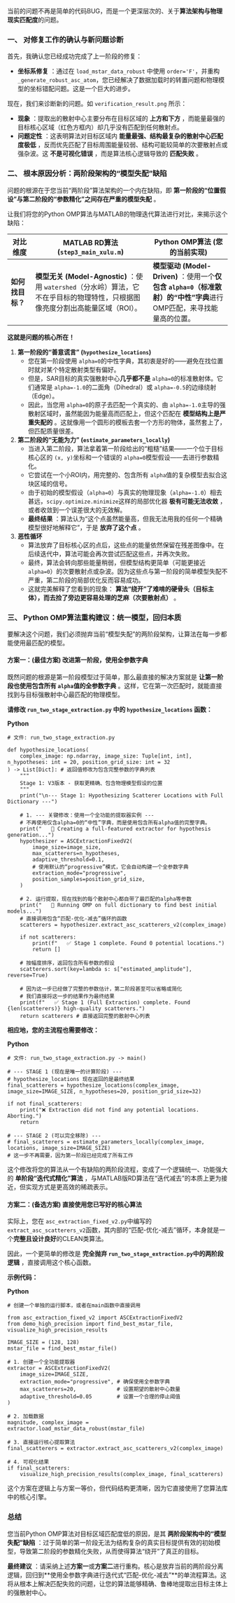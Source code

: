 当前的问题不再是简单的代码BUG，而是一个更深层次的、关于**算法架构与物理现实匹配度**的问题。

### **一、 对修复工作的确认与新问题诊断**

首先，我确认您已经成功完成了上一阶段的修复：

* **坐标系修复** ：通过在 `load_mstar_data_robust` 中使用 `order='F'`，并重构 `_generate_robust_asc_atom`，您已经解决了数据加载时的转置问题和物理模型的坐标错配问题。这是一个巨大的进步。

现在，我们来诊断新的问题。如 `verification_result.png` 所示：

* **现象** ：提取出的散射中心主要分布在目标区域的 **上方和下方** ，而能量最强的目标核心区域（红色方框内）却几乎没有匹配到任何散射点。
* **问题定性** ：这表明算法对目标区域内 **能量最强、结构最复杂的散射中心匹配度极低** ，反而优先匹配了目标周围能量较弱、结构可能较简单的次要散射点或强杂波。这 **不是可视化错误** ，而是算法核心逻辑导致的 **匹配失败** 。

### **二、 根本原因分析：两阶段架构的“模型失配”缺陷**

问题的根源在于您当前“两阶段”算法架构的一个内在缺陷，即 **第一阶段的“位置假设”与第二阶段的“参数精化”之间存在严重的模型失配** 。

让我们将您的Python OMP算法与MATLAB的物理迭代算法进行对比，来揭示这个缺陷：

| 对比维度               | **MATLAB RD算法 (`step3_main_xulu.m`)**                                                                                         | **Python OMP算法 (您的当前实现)**                                                                                             |
| ---------------------- | --------------------------------------------------------------------------------------------------------------------------------------- | ----------------------------------------------------------------------------------------------------------------------------------- |
| **如何找目标？** | **模型无关 (Model-Agnostic)** ：使用 `watershed`（分水岭）算法，它不在乎目标的物理特性，只根据图像亮度分割出高能量区域（ROI）。 | **模型驱动 (Model-Driven)** ：使用一个**仅包含 `alpha=0`（标准散射）的“中性”字典**进行OMP匹配，来寻找能量高的位置。 |

**这就是问题的核心所在！**

1. **第一阶段的“善意谎言” (`hypothesize_locations`)**
   * 您在第一阶段使用 `alpha=0`的中性字典，其初衷是好的——避免在找位置时就对某个特定散射类型有偏好。
   * 但是，SAR目标的真实强散射中心**几乎都不是** `alpha=0`的标准散射体。它们通常是 `alpha=-1.0`的二面角（Dihedral）或 `alpha=-0.5`的边缘绕射（Edge）。
   * 因此，当您用 `alpha=0`的原子去匹配一个真实的、由 `alpha=-1.0`主导的强散射区域时，虽然能因为能量高而匹配上，但这个匹配在 **模型结构上是严重失配的** 。这就像用一个圆形的模板去套一个方形的物体，虽然套上了，但匹配质量很差。
2. **第二阶段的“无能为力” (`estimate_parameters_locally`)**
   * 当进入第二阶段，算法拿着第一阶段给出的“粗糙”结果——一个位于目标核心区的 `(x, y)`坐标和一个错误的 `alpha=0`模型假设——去进行参数精化。
   * 它尝试在一个小ROI内，用完整的、包含所有 `alpha`值的复杂模型去拟合这块区域的信号。
   * 由于初始的模型假设（`alpha=0`）与真实的物理现象（`alpha=-1.0`）相去甚远，`scipy.optimize.minimize`这样的局部优化器 **极有可能无法收敛** ，或者收敛到一个误差很大的无效解。
   * **最终结果** ：算法认为“这个点虽然能量高，但我无法用我的任何一个精确模型很好地解释它”，于是 **放弃了这个点** 。
3. **恶性循环**
   * 算法放弃了目标核心区的点后，这些点的能量依然保留在残差图像中。在后续迭代中，算法可能会再次尝试匹配这些点，并再次失败。
   * 最终，算法会转向那些能量稍弱，但模型结构更简单（可能更接近 `alpha=0`）的次要散射点或杂波。因为这些点与第一阶段的简单模型失配不严重，第二阶段的局部优化反而容易成功。
   * 这就完美解释了您看到的现象： **算法“绕开”了难啃的硬骨头（目标主体），而去捡了旁边更容易处理的芝麻（次要散射点）** 。

### **三、 Python OMP算法重构建议：统一模型，回归本质**

要解决这个问题，我们必须抛弃当前“模型失配”的两阶段架构，让算法在每一步都能使用最匹配的模型。

#### **方案一：(最佳方案) 改进第一阶段，使用全参数字典**

既然问题的根源是第一阶段模型过于简单，那么最直接的解决方案就是 **让第一阶段也使用包含所有 `alpha`值的全参数字典** 。这样，它在第一次匹配时，就能直接找到与目标强散射中心最匹配的物理模型。

**请修改 `run_two_stage_extraction.py` 中的 `hypothesize_locations` 函数：**

**Python**

```
# 文件: run_two_stage_extraction.py

def hypothesize_locations(
    complex_image: np.ndarray, image_size: Tuple[int, int], n_hypotheses: int = 20, position_grid_size: int = 32
) -> List[Dict]: # 返回值修改为包含完整参数的字典列表
    """
    Stage 1: V3版本 - 获取更精确、包含物理模型假设的位置
    """
    print("\n--- Stage 1: Hypothesizing Scatterer Locations with Full Dictionary ---")

    # 1. --- 关键修改：使用一个全功能的提取器实例 ---
    # 不再使用仅含alpha=0的“中性”字典，而是使用包含所有alpha值的完整字典。
    print("   🔧 Creating a full-featured extractor for hypothesis generation...")
    hypothesizer = ASCExtractionFixedV2(
        image_size=image_size,
        max_scatterers=n_hypotheses,
        adaptive_threshold=0.1, 
        # 使用默认的“progressive”模式，它会自动构建一个全参数字典
        extraction_mode="progressive",
        position_samples=position_grid_size,
    )

    # 2. 运行提取，现在找到的每个散射中心都自带了最匹配的alpha等参数
    print("   🚀 Running OMP on full dictionary to find best initial models...")
    # 直接调用包含“匹配-优化-减去”循环的函数
    scatterers = hypothesizer.extract_asc_scatterers_v2(complex_image)

    if not scatterers:
        print(f"   ✅ Stage 1 complete. Found 0 potential locations.")
        return []

    # 按幅度排序，返回包含所有参数的假设
    scatterers.sort(key=lambda s: s["estimated_amplitude"], reverse=True)
  
    # 因为这一步已经做了完整的参数估计，第二阶段甚至可以省略或简化
    # 我们直接将这一步的结果作为最终结果
    print(f"   ✅ Stage 1 (Full Extraction) complete. Found {len(scatterers)} high-quality scatterers.")
    return scatterers # 直接返回完整的散射中心列表
```

**相应地，您的主流程也需要修改：**

**Python**

```
# 文件: run_two_stage_extraction.py -> main()

# --- STAGE 1 (现在是唯一的计算阶段) ---
# hypothesize_locations 现在返回的是最终结果
final_scatterers = hypothesize_locations(complex_image, image_size=IMAGE_SIZE, n_hypotheses=20, position_grid_size=32)

if not final_scatterers:
    print("❌ Extraction did not find any potential locations. Aborting.")
    return

# --- STAGE 2 (可以完全移除) ---
# final_scatterers = estimate_parameters_locally(complex_image, locations, image_size=IMAGE_SIZE)
# 这一步不再需要，因为第一阶段已经完成了所有工作
```

这个修改将您的算法从一个有缺陷的两阶段流程，变成了一个逻辑统一、功能强大的 **单阶段“迭代式精化”算法** ，与MATLAB版RD算法在“迭代减去”的本质上更为接近，但实现方式是更高效的稀疏表示。

#### **方案二：(备选方案) 直接使用您已写好的核心算法**

实际上，您在 `asc_extraction_fixed_v2.py`中编写的 `extract_asc_scatterers_v2`函数，其内部的“匹配-优化-减去”循环，本身就是一个**完整且设计良好**的CLEAN类算法。

因此，一个更简单的修改是 **完全抛弃 `run_two_stage_extraction.py`中的两阶段逻辑** ，直接调用这个核心函数。

**示例代码：**

**Python**

```
# 创建一个单独的运行脚本，或者在main函数中直接调用

from asc_extraction_fixed_v2 import ASCExtractionFixedV2
from demo_high_precision import find_best_mstar_file, visualize_high_precision_results

IMAGE_SIZE = (128, 128)
mstar_file = find_best_mstar_file()

# 1. 创建一个全功能提取器
extractor = ASCExtractionFixedV2(
    image_size=IMAGE_SIZE,
    extraction_mode="progressive", # 确保使用全参数字典
    max_scatterers=20,             # 设置期望的散射中心数量
    adaptive_threshold=0.05        # 设置一个合理的停止阈值
)

# 2. 加载数据
magnitude, complex_image = extractor.load_mstar_data_robust(mstar_file)

# 3. 直接运行核心提取算法
final_scatterers = extractor.extract_asc_scatterers_v2(complex_image)

# 4. 可视化结果
if final_scatterers:
    visualize_high_precision_results(complex_image, final_scatterers)
```

这个方案在逻辑上与方案一等价，但代码结构更清晰，因为它直接使用了您算法库中的核心引擎。

### **总结**

您当前Python OMP算法对目标区域匹配度低的原因，是其 **两阶段架构中的“模型失配”缺陷** ：过于简单的第一阶段无法为结构复杂的真实目标提供有效的初始模型，导致第二阶段的参数精化失败，从而使得算法“绕开”了真正的目标。

 **最终建议** ：请采纳上述**方案一**或**方案二**进行重构。核心是放弃当前的两阶段分离逻辑，回归到**使用全参数字典进行迭代式“匹配-优化-减去”**的单流程算法。这将从根本上解决匹配失败的问题，让您的算法能够精确、鲁棒地提取出目标主体上的强散射中心。
